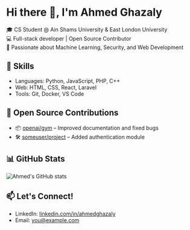 # Hi there 👋, I'm Ahmed Ghazaly

🎓 CS Student @ Ain Shams University & East London University  
💻 Full-stack developer | Open Source Contributor  
🎯 Passionate about Machine Learning, Security, and Web Development  

## 🔧 Skills
- Languages: Python, JavaScript, PHP, C++
- Web: HTML, CSS, React, Laravel
- Tools: Git, Docker, VS Code

## 📂 Open Source Contributions
- 📦 [openai/gym](https://github.com/openai/gym) – Improved documentation and fixed bugs
- 🛠️ [someuser/project](https://github.com/someuser/project) – Added authentication module

## 📊 GitHub Stats
![Ahmed's GitHub stats](https://github-readme-stats.vercel.app/api?username=ahmedghazaly&show_icons=true&theme=radical)

## 📫 Let's Connect!
- LinkedIn: [linkedin.com/in/ahmedghazaly](https://linkedin.com/in/ahmedghazaly)
- Email: you@example.com
